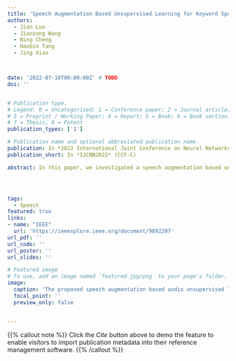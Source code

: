```yaml
---
title: 'Speech Augmentation Based Unsupervised Learning for Keyword Spotting'
authors:
  - Jian Luo
  - Jianzong Wang
  - Ning Cheng
  - Haobin Tang
  - Jing Xiao



date: '2022-07-18T00:00:00Z' # TODO
doi: ''


# Publication type.
# Legend: 0 = Uncategorized; 1 = Conference paper; 2 = Journal article;
# 3 = Preprint / Working Paper; 4 = Report; 5 = Book; 6 = Book section;
# 7 = Thesis; 8 = Patent
publication_types: ['1']

# Publication name and optional abbreviated publication name.
publication: In *2022 International Joint Conference on Neural Networks*
publication_short: In *IJCNN2022* (CCF-C)

abstract: In this paper, we investigated a speech augmentation based unsupervised learning approach for keyword spotting (KWS) task. KWS is a useful speech application, yet also heavily depends on the labeled data. We designed a CNN-Attention architecture to conduct the KWS task. CNN layers focus on the local acoustic features, and attention layers model the long-time dependency. To improve the robustness of KWS model, we also proposed an unsupervised learning method. The unsupervised loss is based on the similarity between the original and augmented speech features, as well as the audio reconstructing information. Two speech augmentation methods are explored in the unsupervised learning{:} speed and intensity. The experiments on Google Speech Commands V2 Dataset demonstrated that our CNN-Attention model has competitive results. Moreover, the augmentation based unsupervised learning could further improve the classification accuracy of KWS task. In our experiments, with augmentation based unsupervised learning, our KWS model achieves better performance than other unsupervised methods, such as CPC, APC, and MPC.




tags:
  - Speech
featured: true
links:
- name: "IEEE"
  url: 'https://ieeexplore.ieee.org/document/9892207'
url_pdf: ''
url_code: ''
url_poster: ''
url_slides: ''

# Featured image
# To use, add an image named `featured.jpg/png` to your page's folder.
image:
  caption: 'The proposed speech augmentation based audio unsupervised learning method'
  focal_point: ''
  preview_only: false


---
```


{{% callout note %}}
Click the _Cite_ button above to demo the feature to enable visitors to import publication metadata into their reference management software.
{{% /callout %}}

